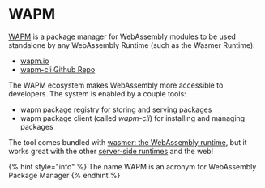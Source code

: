# WAPM

[WAPM](https://wapm.io/) is a package manager for WebAssembly modules to be used standalone by any WebAssembly Runtime \(such as the Wasmer Runtime\):

* [wapm.io](https://wapm.io/)
* [wapm-cli Github Repo](https://github.com/wasmerio/wapm-cli)

The WAPM ecosystem makes WebAssembly more accessible to developers. The system is enabled by a couple tools:

* wapm package registry for storing and serving packages
* wapm package client \(called _wapm-cli_\) for installing and managing packages

The tool comes bundled with [wasmer: the WebAssembly runtime](https://wasmer.io/), but it works great with the other [server-side runtimes](https://github.com/mbasso/awesome-wasm#non-web-embeddings) and the web!

{% hint style="info" %}
The name WAPM is an acronym for WebAssembly Package Manager
{% endhint %}

